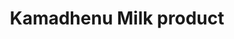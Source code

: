 ---
title: "Kamadhenu Milk product"
url: /thiruvananthapuram/kamadhenu-milk-product/
shop: Milch
---